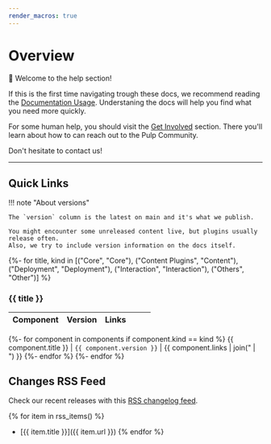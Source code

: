 ```yaml
---
render_macros: true
---
```


# Overview

:wave: Welcome to the help section!

If this is the first time navigating trough these docs, we recommend reading the [Documentation Usage](site:help/more/docs-usage/).
Understaning the docs will help you find what you need more quickly.

For some human help, you should visit the [Get Involved](site:help/community/get-involved/) section.
There you'll learn about how to can reach out to the Pulp Community.

Don't hesitate to contact us!

---

## Quick Links

!!! note "About versions"

    The `version` column is the latest on main and it's what we publish.

    You might encounter some unreleased content live, but plugins usually release often.
    Also, we try to include version information on the docs itself.

{%- for title, kind in [("Core", "Core"), ("Content Plugins", "Content"), ("Deployment", "Deployment"), ("Interaction", "Interaction"), ("Others", "Other")] %}

### {{ title }}

Component | Version | Links | &nbsp; | &nbsp;
--- | --- | --- | --- | ---
{%- for component in components if component.kind == kind %}
{{ component.title }} | `{{ component.version }}` | {{ component.links | join(" | ") }}
{%- endfor %}
{%- endfor %}

## Changes RSS Feed

Check our recent releases with this [RSS changelog feed](https://himdel.eu/feed/pulp-changes.json).

{% for item in rss_items() %}
- [{{ item.title }}]({{ item.url }})
{% endfor %}
